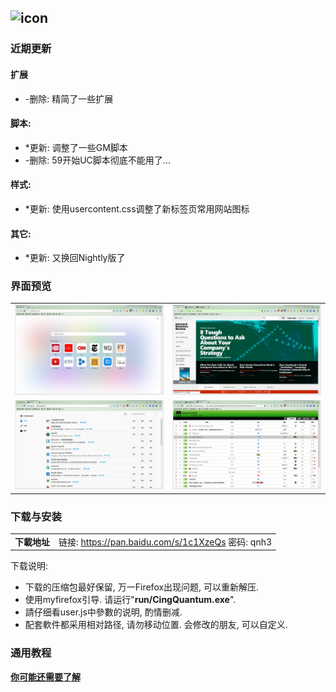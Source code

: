 ## ![icon](../../img/icon.jpg)

### 近期更新

#### 扩展
- -删除: 精简了一些扩展

#### 脚本:
- *更新: 调整了一些GM脚本
- -删除: 59开始UC脚本彻底不能用了...

#### 样式:
- *更新: 使用usercontent.css调整了新标签页常用网站图标

#### 其它:
- *更新: 又换回Nightly版了

### 界面预览

| | |
| :-- | :-- |
| ![](../../img/59.0a1-2017.12.18/preview-1.jpg) | ![](../../img/59.0a1-2017.12.01/preview-2.jpg) |
| ![](../../img/59.0a1-2017.12.01/preview-3.jpg) | ![](../../img/59.0a1-2017.12.01/preview-4.jpg) |

### 下载与安装

| |  |
| :-- | :-- |
| **下載地址** | 链接: https://pan.baidu.com/s/1c1XzeQs 密码: qnh3 |

下载说明:
- 下载的压缩包最好保留, 万一Firefox出现问题, 可以重新解压.
- 使用myfirefox引导. 请运行"**run/CingQuantum.exe**".
- 請仔细看user.js中參數的说明, 酌情删减.
- 配套軟件都采用相对路径, 请勿移动位置. 会修改的朋友, 可以自定义.

### 通用教程

[**你可能还需要了解**](../..#你可能还需要了解)